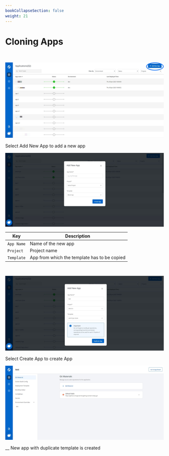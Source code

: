 ```yaml
---
bookCollapseSection: false
weight: 21
---
```


# Cloning Apps

<br>

![Cloning Apps](./d1.JPG "Duplicate Templates")


Select Add New App to add a new app



![Cloning Apps](./d2.JPG "Duplicate Templates")



Key | Description
---- | -----
`App Name` | Name of the new app
`Project` | Project name
`Template` | App from which the template has to be copied

<br>

![Cloning Apps](./d4.JPG "Duplicate Templates")


Select Create App to create App



![Cloning Apps](./d5.JPG "Duplicate Templates")

__
New app with duplicate template is created

